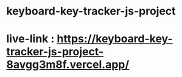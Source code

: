 # keyboard-key-tracker-js-project

# live-link : https://keyboard-key-tracker-js-project-8avgg3m8f.vercel.app/
